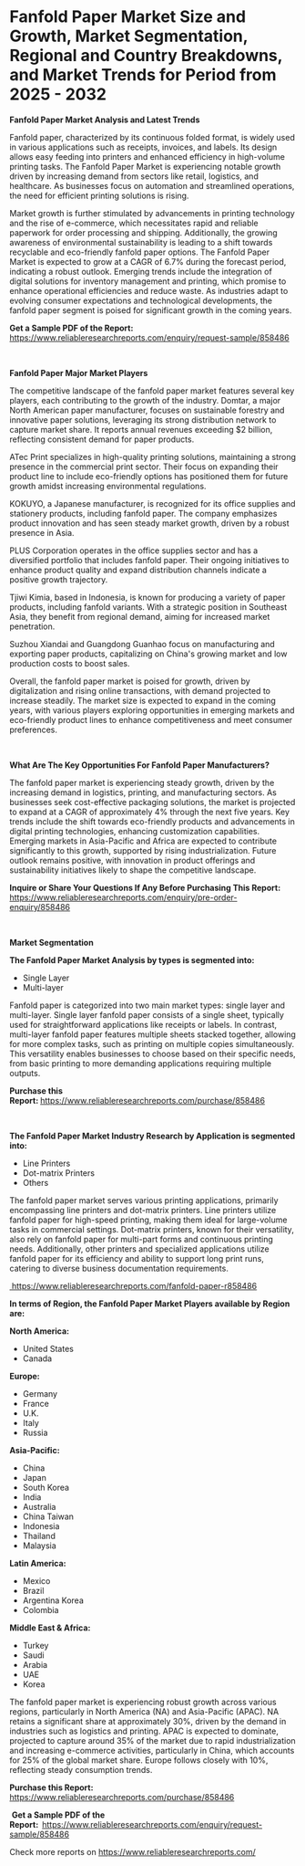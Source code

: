 <p><h1>Fanfold Paper Market Size and Growth, Market Segmentation, Regional and Country Breakdowns, and Market Trends for Period from 2025 -  2032</h1></p><p><strong>Fanfold Paper Market Analysis and Latest Trends</strong></p>
<p><p>Fanfold paper, characterized by its continuous folded format, is widely used in various applications such as receipts, invoices, and labels. Its design allows easy feeding into printers and enhanced efficiency in high-volume printing tasks. The Fanfold Paper Market is experiencing notable growth driven by increasing demand from sectors like retail, logistics, and healthcare. As businesses focus on automation and streamlined operations, the need for efficient printing solutions is rising.</p><p>Market growth is further stimulated by advancements in printing technology and the rise of e-commerce, which necessitates rapid and reliable paperwork for order processing and shipping. Additionally, the growing awareness of environmental sustainability is leading to a shift towards recyclable and eco-friendly fanfold paper options. The Fanfold Paper Market is expected to grow at a CAGR of 6.7% during the forecast period, indicating a robust outlook. Emerging trends include the integration of digital solutions for inventory management and printing, which promise to enhance operational efficiencies and reduce waste. As industries adapt to evolving consumer expectations and technological developments, the fanfold paper segment is poised for significant growth in the coming years.</p></p>
<p><strong>Get a Sample PDF of the Report:&nbsp;</strong> <a href="https://www.reliableresearchreports.com/enquiry/request-sample/858486?utm_campaign=2227&utm_medium=2&utm_source=Github&utm_content=ia&utm_term=05022025&utm_id=fanfold-paper">https://www.reliableresearchreports.com/enquiry/request-sample/858486</a></p>
<p>&nbsp;</p>
<p><strong>Fanfold Paper Major Market Players</strong></p>
<p><p>The competitive landscape of the fanfold paper market features several key players, each contributing to the growth of the industry. Domtar, a major North American paper manufacturer, focuses on sustainable forestry and innovative paper solutions, leveraging its strong distribution network to capture market share. It reports annual revenues exceeding $2 billion, reflecting consistent demand for paper products.</p><p>ATec Print specializes in high-quality printing solutions, maintaining a strong presence in the commercial print sector. Their focus on expanding their product line to include eco-friendly options has positioned them for future growth amidst increasing environmental regulations. </p><p>KOKUYO, a Japanese manufacturer, is recognized for its office supplies and stationery products, including fanfold paper. The company emphasizes product innovation and has seen steady market growth, driven by a robust presence in Asia. </p><p>PLUS Corporation operates in the office supplies sector and has a diversified portfolio that includes fanfold paper. Their ongoing initiatives to enhance product quality and expand distribution channels indicate a positive growth trajectory.</p><p>Tjiwi Kimia, based in Indonesia, is known for producing a variety of paper products, including fanfold variants. With a strategic position in Southeast Asia, they benefit from regional demand, aiming for increased market penetration.</p><p>Suzhou Xiandai and Guangdong Guanhao focus on manufacturing and exporting paper products, capitalizing on China's growing market and low production costs to boost sales.</p><p>Overall, the fanfold paper market is poised for growth, driven by digitalization and rising online transactions, with demand projected to increase steadily. The market size is expected to expand in the coming years, with various players exploring opportunities in emerging markets and eco-friendly product lines to enhance competitiveness and meet consumer preferences.</p></p>
<p>&nbsp;</p>
<p><strong>What Are The Key Opportunities For Fanfold Paper Manufacturers?</strong></p>
<p><p>The fanfold paper market is experiencing steady growth, driven by the increasing demand in logistics, printing, and manufacturing sectors. As businesses seek cost-effective packaging solutions, the market is projected to expand at a CAGR of approximately 4% through the next five years. Key trends include the shift towards eco-friendly products and advancements in digital printing technologies, enhancing customization capabilities. Emerging markets in Asia-Pacific and Africa are expected to contribute significantly to this growth, supported by rising industrialization. Future outlook remains positive, with innovation in product offerings and sustainability initiatives likely to shape the competitive landscape.</p></p>
<p><strong>Inquire or Share Your Questions If Any Before Purchasing This Report:</strong> <a href="https://www.reliableresearchreports.com/enquiry/pre-order-enquiry/858486?utm_campaign=2227&utm_medium=2&utm_source=Github&utm_content=ia&utm_term=05022025&utm_id=fanfold-paper">https://www.reliableresearchreports.com/enquiry/pre-order-enquiry/858486</a></p>
<p>&nbsp;</p>
<p><strong>Market Segmentation</strong></p>
<p><strong>The Fanfold Paper Market Analysis by types is segmented into:</strong></p>
<p><ul><li>Single Layer</li><li>Multi-layer</li></ul></p>
<p><p>Fanfold paper is categorized into two main market types: single layer and multi-layer. Single layer fanfold paper consists of a single sheet, typically used for straightforward applications like receipts or labels. In contrast, multi-layer fanfold paper features multiple sheets stacked together, allowing for more complex tasks, such as printing on multiple copies simultaneously. This versatility enables businesses to choose based on their specific needs, from basic printing to more demanding applications requiring multiple outputs.</p></p>
<p><strong>Purchase this Report:&nbsp;</strong><a href="https://www.reliableresearchreports.com/purchase/858486?utm_campaign=2227&utm_medium=2&utm_source=Github&utm_content=ia&utm_term=05022025&utm_id=fanfold-paper">https://www.reliableresearchreports.com/purchase/858486</a></p>
<p>&nbsp;</p>
<p><strong>The Fanfold Paper Market Industry Research by Application is segmented into:</strong></p>
<p><ul><li>Line Printers</li><li>Dot-matrix Printers</li><li>Others</li></ul></p>
<p><p>The fanfold paper market serves various printing applications, primarily encompassing line printers and dot-matrix printers. Line printers utilize fanfold paper for high-speed printing, making them ideal for large-volume tasks in commercial settings. Dot-matrix printers, known for their versatility, also rely on fanfold paper for multi-part forms and continuous printing needs. Additionally, other printers and specialized applications utilize fanfold paper for its efficiency and ability to support long print runs, catering to diverse business documentation requirements.</p></p>
<p><a href="https://www.reliableresearchreports.com/fanfold-paper-r858486?utm_campaign=2227&utm_medium=2&utm_source=Github&utm_content=ia&utm_term=05022025&utm_id=fanfold-paper">&nbsp;https://www.reliableresearchreports.com/fanfold-paper-r858486</a></p>
<p><strong>In terms of Region, the Fanfold Paper Market Players available by Region are:</strong></p>
<p>
    <p> <strong> North America: </strong>
        <ul>
            <li>United States</li>
            <li>Canada</li>
        </ul>
        </p> 
    <p> <strong> Europe: </strong>
        <ul>
            <li>Germany</li>
            <li>France</li>
            <li>U.K.</li>
            <li>Italy</li>
            <li>Russia</li>
        </ul>
        </p> 
    <p> <strong> Asia-Pacific: </strong>
        <ul>
            <li>China</li>
            <li>Japan</li>
            <li>South Korea</li>
            <li>India</li>
            <li>Australia</li>
            <li>China Taiwan</li>
            <li>Indonesia</li>
            <li>Thailand</li>
            <li>Malaysia</li>
        </ul>
        </p> 
    <p> <strong> Latin America: </strong>
        <ul>
            <li>Mexico</li>
            <li>Brazil</li>
            <li>Argentina Korea</li>
            <li>Colombia</li>
        </ul>
        </p> 
    <p> <strong> Middle East & Africa: </strong>
        <ul>
            <li>Turkey</li>
            <li>Saudi</li>
            <li>Arabia</li>
            <li>UAE</li>
            <li>Korea</li>
        </ul>
    </p>
    </p>
<p><p>The fanfold paper market is experiencing robust growth across various regions, particularly in North America (NA) and Asia-Pacific (APAC). NA retains a significant share at approximately 30%, driven by the demand in industries such as logistics and printing. APAC is expected to dominate, projected to capture around 35% of the market due to rapid industrialization and increasing e-commerce activities, particularly in China, which accounts for 25% of the global market share. Europe follows closely with 10%, reflecting steady consumption trends.</p></p>
<p><strong>Purchase this Report: </strong><a href="https://www.reliableresearchreports.com/purchase/858486?utm_campaign=2227&utm_medium=2&utm_source=Github&utm_content=ia&utm_term=05022025&utm_id=fanfold-paper">https://www.reliableresearchreports.com/purchase/858486</a></p>
<p>&nbsp;<strong>Get a Sample PDF of the Report:&nbsp;&nbsp;</strong><a href="https://www.reliableresearchreports.com/enquiry/request-sample/858486?utm_campaign=2227&utm_medium=2&utm_source=Github&utm_content=ia&utm_term=05022025&utm_id=fanfold-paper">https://www.reliableresearchreports.com/enquiry/request-sample/858486</a></p>
<p><strong></strong></p>
<p>Check more reports on <a href="https://www.reliableresearchreports.com/?utm_campaign=2227&utm_medium=2&utm_source=Github&utm_content=ia&utm_term=05022025&utm_id=fanfold-paper">https://www.reliableresearchreports.com/</a></p>